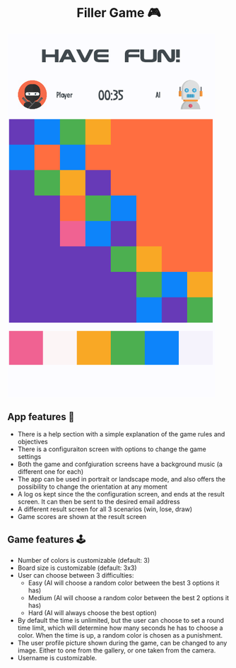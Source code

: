 
<h1 align="center">
Filler Game 🎮
</h1>

![Alt text](/images/in-game.png?raw=true "View during game")

## App features 📱
- There is a help section with a simple explanation of the game rules and objectives
- There is a configuraiton screen with options to change the game settings
- Both the game and confgiuration screens have a background music (a different one for each)
- The app can be used in portrait or landscape mode, and also offers the possibility to change
the orientation at any moment
- A log os kept since the the configuration screen, and ends at the result screen.
It can then be sent to the desired email address
- A different result screen for all 3 scenarios (win, lose, draw)   
- Game scores are shown at the result screen

## Game features 🕹️
- Number of colors is customizable (default: 3)
- Board size is customizable (default: 3x3)
- User can choose between 3 difficulties:
  - Easy (AI will choose a random color between the best 3 options it has)
  - Medium (AI will choose a random color between the best 2 options it has)
  - Hard (AI will always choose the best option)
- By default the time is unlimited, but the user can choose to set a round time limit, which will
  determine how many seconds he has to choose a color. When the time is up, a random color is chosen as a punishment.
- The user profile picture shown during the game, can be changed to any image. Either to one from the gallery, or one taken from the camera.
- Username is customizable.
